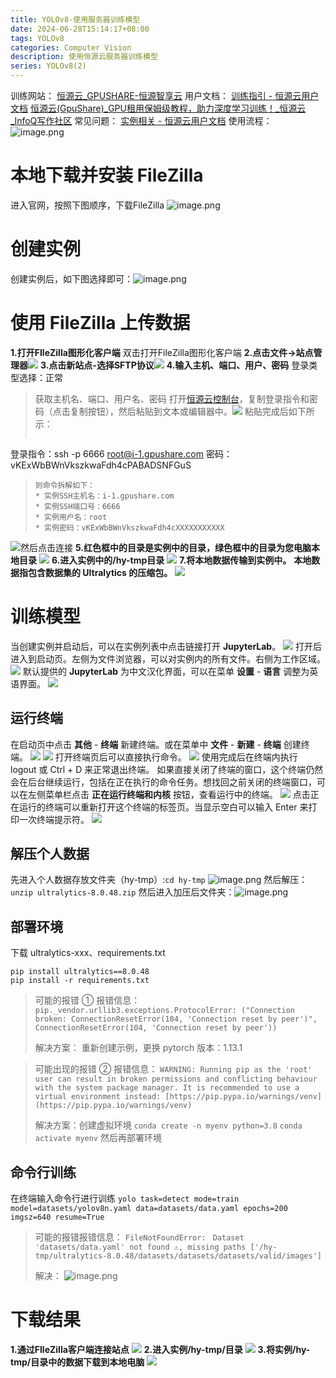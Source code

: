 ```yaml
---
title: YOLOv8-使用服务器训练模型
date: 2024-06-28T15:14:17+08:00
tags: YOLOv8
categories: Computer Vision
description: 使用恒源云服务器训练模型
series: YOLOv8(2)
---
```

训练网站：
[恒源云_GPUSHARE-恒源智享云](https://www.gpushare.com/center/console)
用户文档：
[训练指引 - 恒源云用户文档](https://gpushare.com/docs/best_practices/train/)
[恒源云(GpuShare)_GPU租用保姆级教程，助力深度学习训练！_恒源云_InfoQ写作社区](https://xie.infoq.cn/article/32b709e6ac9ff73a2ca096a56)
常见问题：
[实例相关 - 恒源云用户文档](https://gpushare.com/docs/faq/instance/#sshssh)
使用流程：
![image.png](https://raw.githubusercontent.com/ChuiXue-Lan/image-host/main/blog-image/202406291307357.png)
# 本地下载并安装 FileZilla
进入官网，按照下图顺序，下载FileZilla
![image.png](https://raw.githubusercontent.com/ChuiXue-Lan/image-host/main/blog-image/202406291307301.png)
# 创建实例
创建实例后，如下图选择即可：![image.png](https://raw.githubusercontent.com/ChuiXue-Lan/image-host/main/blog-image/202406291307261.png)
# 使用 FileZilla 上传数据
**1.打开FIleZilla图形化客户端** 双击打开FileZilla图形化客户端
**2.点击文件->站点管理器**[![](https://cdn.nlark.com/yuque/0/2024/png/22381734/1715501190619-027c091b-3e9d-4d65-890a-780f2e102c43.png#averageHue=%23efcf87&clientId=uf97204aa-848d-4&from=paste&id=ue8f43399&originHeight=1356&originWidth=2062&originalType=url&ratio=1.25&rotation=0&showTitle=false&status=done&style=none&taskId=u6aa02434-0085-4cc9-83bb-afe1949404b&title=)](https://raw.githubusercontent.com/ChuiXue-Lan/image-host/main/blog-image/202406291309171.png)
**3.点击新站点-选择SFTP协议**[![](https://cdn.nlark.com/yuque/0/2024/png/22381734/1715501190631-2c625339-73e9-4c4a-b144-d17864947ec5.png#averageHue=%23f0eeee&clientId=uf97204aa-848d-4&from=paste&id=u826559a9&originHeight=948&originWidth=1708&originalType=url&ratio=1.25&rotation=0&showTitle=false&status=done&style=none&taskId=uc541d2c5-ec7a-448e-890f-c47fb76997e&title=)](https://raw.githubusercontent.com/ChuiXue-Lan/image-host/main/blog-image/202406291309129.png)
**4.输入主机、端口、用户、密码** 登录类型选择：正常
>获取主机名、端口、用户名、密码
打开[恒源云控制台](https://gpushare.com/center/hire)，复制登录指令和密码（点击复制按钮），然后粘贴到文本或编辑器中。[![](https://cdn.nlark.com/yuque/0/2024/png/22381734/1715501442669-1c594928-bd90-434c-b14e-20d5611b75b5.png#averageHue=%23f7fdfc&clientId=uf97204aa-848d-4&from=paste&id=u6fe26c9f&originHeight=575&originWidth=2554&originalType=url&ratio=1.25&rotation=0&showTitle=false&status=done&style=none&taskId=u4aad91c8-17e4-431f-9b91-6a8cfa52734&title=)](https://raw.githubusercontent.com/ChuiXue-Lan/image-host/main/blog-image/202406291309955.png)
粘贴完成后如下所示：
>```
登录指令：ssh -p 6666 root@i-1.gpushare.com
密码：vKExWbBWnVkszkwaFdh4cPABADSNFGuS
>```
> 则命令拆解如下：
> * 实例SSH主机名：i-1.gpushare.com
> * 实例SSH端口号：6666
> * 实例用户名：root
> * 实例密码：vKExWbBWnVkszkwaFdh4cXXXXXXXXXXX

[![](https://cdn.nlark.com/yuque/0/2024/png/22381734/1715501190579-e4c51096-26df-401f-85d9-d5c7bf4e5a90.png#averageHue=%23efebea&clientId=uf97204aa-848d-4&from=paste&id=uecb3764a&originHeight=948&originWidth=1708&originalType=url&ratio=1.25&rotation=0&showTitle=false&status=done&style=none&taskId=udfd0fa2a-0f73-45f7-a7c2-7ecbca3e7e3&title=)](https://raw.githubusercontent.com/ChuiXue-Lan/image-host/main/blog-image/202406291309910.png)然后点击连接
**5.红色框中的目录是实例中的目录，绿色框中的目录为您电脑本地目录**
[![](https://cdn.nlark.com/yuque/0/2024/png/22381734/1715501190878-461c06e9-f37a-4f98-98d2-3d4ae7cf0bff.png#averageHue=%23f5f4f4&clientId=uf97204aa-848d-4&from=paste&id=u45d3fe87&originHeight=1880&originWidth=2934&originalType=url&ratio=1.25&rotation=0&showTitle=false&status=done&style=none&taskId=u64b04fcc-1fb8-4099-86f2-dc2e21c6fb0&title=)](https://raw.githubusercontent.com/ChuiXue-Lan/image-host/main/blog-image/202406291309864.png)
**6.进入实例中的/hy-tmp目录**
[![](https://cdn.nlark.com/yuque/0/2024/png/22381734/1715501190845-a8e41ba8-8c5b-4049-9f69-e2a6560cb6f5.png#averageHue=%23f7f6f6&clientId=uf97204aa-848d-4&from=paste&id=ubcfae80e&originHeight=1900&originWidth=2946&originalType=url&ratio=1.25&rotation=0&showTitle=false&status=done&style=none&taskId=u1a4c5040-2a30-47ec-83de-8d2c58e9054&title=)](https://raw.githubusercontent.com/ChuiXue-Lan/image-host/main/blog-image/202406291309808.png)
**7.将本地数据传输到实例中。**
**本地数据指包含数据集的 Ultralytics 的压缩包。**
[![](https://cdn.nlark.com/yuque/0/2024/png/22381734/1715501196264-80e2b611-d625-4742-a00c-7b4472c73303.png#averageHue=%23f8f7f6&clientId=uf97204aa-848d-4&from=paste&id=u5555449b&originHeight=1790&originWidth=2950&originalType=url&ratio=1.25&rotation=0&showTitle=false&status=done&style=none&taskId=uc3217936-a82b-4bfa-9ad4-b4edea0476b&title=)](https://raw.githubusercontent.com/ChuiXue-Lan/image-host/main/blog-image/202406291309755.png)
# 训练模型
当创建实例并启动后，可以在实例列表中点击链接打开 **JupyterLab**。
[![](https://cdn.nlark.com/yuque/0/2024/png/22381734/1715504117775-98e95600-9319-4772-9326-4430f02a4c0f.png#averageHue=%2382cc8f&clientId=ubc91e51b-a4af-4&from=paste&id=u56e560f8&originHeight=795&originWidth=1355&originalType=url&ratio=1.25&rotation=0&showTitle=false&status=done&style=none&taskId=u1492bdc8-13a7-4046-9669-0ffeb06f344&title=)](https://raw.githubusercontent.com/ChuiXue-Lan/image-host/main/blog-image/202406291309718.png)
打开后进入到启动页。左侧为文件浏览器，可以对实例内的所有文件。右侧为工作区域。
[![](https://cdn.nlark.com/yuque/0/2024/png/22381734/1715504117739-5a94cb99-cbdf-4d24-8f33-f2f31790fa44.png#averageHue=%23f7f7f7&clientId=ubc91e51b-a4af-4&from=paste&id=u9a6a5172&originHeight=795&originWidth=1355&originalType=url&ratio=1.25&rotation=0&showTitle=false&status=done&style=none&taskId=u01dc9cf6-5203-4af2-a7de-775d0f1060c&title=)](https://raw.githubusercontent.com/ChuiXue-Lan/image-host/main/blog-image/202406291316450.png)
默认提供的 **JupyterLab** 为中文汉化界面，可以在菜单 **设置** - **语言** 调整为英语界面。
![](https://raw.githubusercontent.com/ChuiXue-Lan/image-host/main/blog-image/202406291316404.png)
## 运行终端
在启动页中点击 **其他** - **终端** 新建终端。或在菜单中 **文件** - **新建** - **终端** 创建终端。
![](https://raw.githubusercontent.com/ChuiXue-Lan/image-host/main/blog-image/202406291316361.png)
![](https://raw.githubusercontent.com/ChuiXue-Lan/image-host/main/blog-image/202406291316316.png)
打开终端页后可以直接执行命令。
![](https://raw.githubusercontent.com/ChuiXue-Lan/image-host/main/blog-image/202406291316272.png)
使用完成后在终端内执行 logout 或 Ctrl + D 来正常退出终端。
如果直接关闭了终端的窗口，这个终端仍然会在后台继续运行，包括在正在执行的命令任务。想找回之前关闭的终端窗口，可以在左侧菜单栏点击 **正在运行终端和内核** 按钮，查看运行中的终端。
![](https://raw.githubusercontent.com/ChuiXue-Lan/image-host/main/blog-image/202406291316217.png)
点击正在运行的终端可以重新打开这个终端的标签页。当显示空白可以输入 Enter 来打印一次终端提示符。
![](https://raw.githubusercontent.com/ChuiXue-Lan/image-host/main/blog-image/202406291316169.png)
## 解压个人数据
先进入个人数据存放文件夹（hy-tmp）:`cd hy-tmp`
![image.png](https://raw.githubusercontent.com/ChuiXue-Lan/image-host/main/blog-image/202406291316123.png)
然后解压：`unzip ultralytics-8.0.48.zip`
然后进入加压后文件夹：![image.png](https://raw.githubusercontent.com/ChuiXue-Lan/image-host/main/blog-image/202406291321064.png)
## 部署环境
下载 ultralytics-xxx、requirements.txt
```
pip install ultralytics==8.0.48
pip install -r requirements.txt
```
>可能的报错 ①
报错信息：
`pip._vendor.urllib3.exceptions.ProtocolError: ("Connection broken: ConnectionResetError(104, 'Connection reset by peer')", ConnectionResetError(104, 'Connection reset by peer'))`
>
>解决方案：
重新创建示例，更换 pytorch 版本：1.13.1

>可能出现的报错 ②
报错信息：
`WARNING: Running pip as the 'root' user can result in broken permissions and conflicting behaviour with the system package manager. It is recommended to use a virtual environment instead: [https://pip.pypa.io/warnings/venv](https://pip.pypa.io/warnings/venv)`
>
>解决方案：创建虚拟环境
`conda create -n myenv python=3.8`
`conda activate myenv`
然后再部署环境
## 命令行训练
在终端输入命令行进行训练
`yolo task=detect mode=train model=datasets/yolov8n.yaml data=datasets/data.yaml epochs=200 imgsz=640 resume=True`
>可能的报错报错信息：
`FileNotFoundError: `
`Dataset 'datasets/data.yaml' not found ⚠️, missing paths ['/hy-tmp/ultralytics-8.0.48/datasets/datasets/datasets/valid/images']`
>
>解决：
![image.png](https://raw.githubusercontent.com/ChuiXue-Lan/image-host/main/blog-image/202406291316123.png)
# 下载结果
**1.通过FIleZilla客户端连接站点**
[![](https://cdn.nlark.com/yuque/0/2024/png/22381734/1715517903274-1ef68a2a-eeb9-4877-87e3-7b856eac253b.png#averageHue=%23efebea&clientId=u948cb39e-23f0-4&from=paste&id=u23a64e86&originHeight=948&originWidth=1708&originalType=url&ratio=1.25&rotation=0&showTitle=false&status=done&style=none&taskId=ue22ce5c0-8008-4da4-a108-72cc1936ba3&title=)](https://raw.githubusercontent.com/ChuiXue-Lan/image-host/main/blog-image/202406291316082.png)
**2.进入实例/hy-tmp/目录**
[![](https://cdn.nlark.com/yuque/0/2024/png/22381734/1715517903604-a07fa841-5452-4acf-83c5-1b2162b46208.png#averageHue=%23f6f6f5&clientId=u948cb39e-23f0-4&from=paste&id=u17bf58d8&originHeight=1910&originWidth=2940&originalType=url&ratio=1.25&rotation=0&showTitle=false&status=done&style=none&taskId=uae0f288b-2b6c-48fe-8c25-1a043bab841&title=)](https://raw.githubusercontent.com/ChuiXue-Lan/image-host/main/blog-image/202406291316037.png)
**3.将实例/hy-tmp/目录中的数据下载到本地电脑**
[![](https://cdn.nlark.com/yuque/0/2024/png/22381734/1715517903148-d192a59d-1eac-4be1-87cb-8f0d7b199021.png#averageHue=%23f9f8f7&clientId=u948cb39e-23f0-4&from=paste&id=u30934ff1&originHeight=1294&originWidth=2956&originalType=url&ratio=1.25&rotation=0&showTitle=false&status=done&style=none&taskId=u6c92e411-0833-4168-9e4a-b27c79b0ae5&title=)](https://raw.githubusercontent.com/ChuiXue-Lan/image-host/main/blog-image/202406291316994.png)
